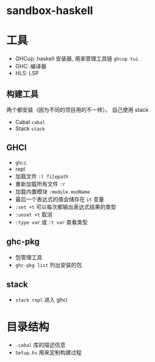 # sandbox-haskell


# 工具
- GHCup: haskell 安装器, 用来管理工具链 `ghcup tui`
- GHC: 编译器
- HLS: LSP
## 构建工具
两个都安装（因为不同的项目用的不一样）。 自己使用 stack
- Cabal `cabal`
- Stack `stack`

## GHCI
- `ghci`
- repl
- 加载文件 `:l filepath`
- 重新加载所有文件 `:r`
- 加载内置模块 `:module modName`
- 最后一个表达式的值会储存在 `it` 变量
- `:set +t` 可以每次都输出表达式结果的类型
- `:unset +t` 取消
- `:type var` 或 `:t var` 查看类型

## ghc-pkg
- 包管理工具
- `ghc-pkg list` 列出安装的包


## stack
- `stack repl` 进入 ghci

# 目录结构
- `.cabal` 库的描述信息
- `Setup.hs` 用来定制构建过程